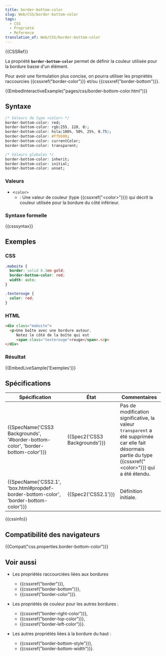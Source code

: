 ```yaml
---
title: border-bottom-color
slug: Web/CSS/border-bottom-color
tags:
  - CSS
  - Propriété
  - Reference
translation_of: Web/CSS/border-bottom-color
---
```

{{CSSRef}}

La propriété **`border-bottom-color`** permet de définir la couleur utilisée pour la bordure basse d'un élément.

Pour avoir une formulation plus concise, on pourra utiliser les propriétés raccourcies {{cssxref("border-color")}} et/ou {{cssxref("border-bottom")}}.

{{EmbedInteractiveExample("pages/css/border-bottom-color.html")}}

## Syntaxe

```css
/* Valeurs de type <color> */
border-bottom-color: red;
border-bottom-color: rgb(255, 128, 0);
border-bottom-color: hsla(100%, 50%, 25%, 0.75);
border-bottom-color: #ffbb00;
border-bottom-color: currentColor;
border-bottom-color: transparent;

/* Valeurs globales */
border-bottom-color: inherit;
border-bottom-color: initial;
border-bottom-color: unset;
```

### Valeurs

- <`color>`
  - : Une valeur de couleur (type {{cssxref("&lt;color&gt;")}}) qui décrit la couleur utilisée pour la bordure du côté inférieur.

### Syntaxe formelle

{{csssyntax}}

## Exemples

### CSS

```css
.maboite {
  border: solid 0.3em gold;
  border-bottom-color: red;
  width: auto;
}

.texterouge {
  color: red;
}
```

### HTML

```html
<div class="maboite">
  <p>Une boîte avec une bordure autour.
     Notez le côté de la boîte qui est
     <span class="texterouge">rouge</span>.</p>
</div>
```

### Résultat

{{EmbedLiveSample('Exemples')}}

## Spécifications

| Spécification                                                                                                    | État                                     | Commentaires                                                                                                                                                             |
| ---------------------------------------------------------------------------------------------------------------- | ---------------------------------------- | ------------------------------------------------------------------------------------------------------------------------------------------------------------------------ |
| {{SpecName('CSS3 Backgrounds', '#border-bottom-color', 'border-bottom-color')}}         | {{Spec2('CSS3 Backgrounds')}} | Pas de modification significative, la valeur `transparent` a été supprimée car elle fait désormais partie du type {{cssxref("&lt;color&gt;")}} qui a été étendu. |
| {{SpecName('CSS2.1', 'box.html#propdef-border-bottom-color', 'border-bottom-color')}} | {{Spec2('CSS2.1')}}                 | Définition initiale.                                                                                                                                                     |

{{cssinfo}}

## Compatibilité des navigateurs

{{Compat("css.properties.border-bottom-color")}}

## Voir aussi

- Les propriétés raccourciées liées aux bordures

  - {{cssxref("border")}},
  - {{cssxref("border-bottom")}},
  - {{cssxref("border-color")}}.

- Les propriétés de couleur pour les autres bordures :

  - {{cssxref("border-right-color")}},
  - {{cssxref("border-top-color")}},
  - {{cssxref("border-left-color")}}.

- Les autres propriétés liées à la bordure du haut :

  - {{cssxref("border-bottom-style")}},
  - {{cssxref("border-bottom-width")}}.
